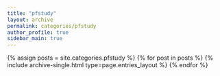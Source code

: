 ```yaml
---
title: "pfstudy"
layout: archive
permalink: categories/pfstudy
author_profile: true
sidebar_main: true
---
```


{% assign posts = site.categories.pfstudy %}
{% for post in posts %} {% include archive-single.html type=page.entries_layout %} {% endfor %}
